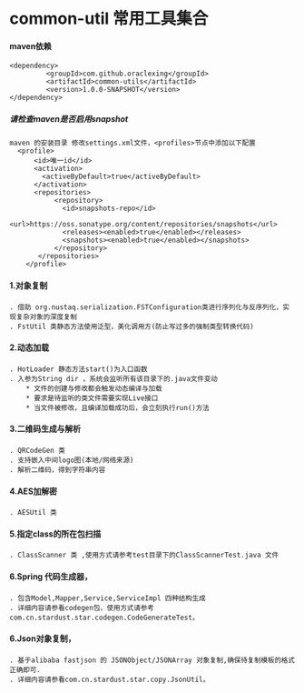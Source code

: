 # common-util  常用工具集合

#### maven依赖
    <dependency>
             <groupId>com.github.oraclexing</groupId>
             <artifactId>common-utils</artifactId>
             <version>1.0.0-SNAPSHOT</version>
    </dependency>
 
##### 请检查maven是否启用snapshot
    maven 的安装目录 修改settings.xml文件，<profiles>节点中添加以下配置
      <profile>
          <id>唯一id</id>
          <activation>
            <activeByDefault>true</activeByDefault>
          </activation>
    	  <repositories>
    		   <repository>
    			 <id>snapshots-repo</id>
    			 <url>https://oss.sonatype.org/content/repositories/snapshots</url>
    			 <releases><enabled>true</enabled></releases>
    			 <snapshots><enabled>true</enabled></snapshots>
    		   </repository>
    	   </repositories>
        </profile>

#### 1.对象复制
    . 借助 org.nustaq.serialization.FSTConfiguration类进行序列化与反序列化，实现复杂对象的深度复制
    . FstUtil 类静态方法使用泛型，美化调用方(防止写过多的强制类型转换代码)


#### 2.动态加载
    . HotLoader 静态方法start()为入口函数
    . 入参为String dir ，系统会监听所有该目录下的.java文件变动
        * 文件的创建与修改都会触发动态编译与加载
        * 要求是待监听的类文件需要实现Live接口
        * 当文件被修改，且编译加载成功后，会立刻执行run()方法

#### 3.二维码生成与解析
    . QRCodeGen 类
    . 支持嵌入中间logo图(本地/网络来源)
    . 解析二维码，得到字符串内容
    
#### 4.AES加解密
    . AESUtil 类

#### 5.指定class的所在包扫描
    . ClassScanner 类 ,使用方式请参考test目录下的ClassScannerTest.java 文件
               
#### 6.Spring 代码生成器，
    . 包含Model,Mapper,Service,ServiceImpl 四种结构生成
    . 详细内容请参看codegen包，使用方式请参考com.cn.stardust.star.codegen.CodeGenerateTest。

#### 6.Json对象复制，
    . 基于alibaba fastjson 的 JSONObject/JSONArray 对象复制,确保待复制模板的格式正确即可.
    . 详细内容请参看com.cn.stardust.star.copy.JsonUtil。

